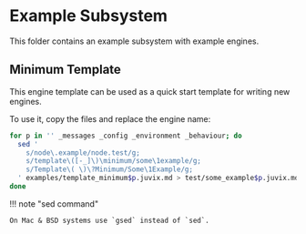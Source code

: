 # Example Subsystem

This folder contains an example subsystem with example engines.

## Minimum Template

This engine template can be used as a quick start template for writing new engines.

To use it, copy the files and replace the engine name:

```bash
for p in '' _messages _config _environment _behaviour; do
  sed '
    s/node\.example/node.test/g;
    s/template\([-_]\)\minimum/some\1example/g;
    s/Template\( \)\?Minimum/Some\1Example/g;
  ' examples/template_minimum$p.juvix.md > test/some_example$p.juvix.md
done
```

!!! note "sed command"

    On Mac & BSD systems use `gsed` instead of `sed`.
